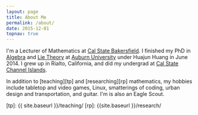 ```yaml
---
layout: page
title: About Me
permalink: /about/
date: 2015-12-01
topnav: true
---
```


I'm a Lecturer of Mathematics at [Cal State Bakersfield][1]. I finished
my PhD in [Algebra][2] and [Lie Theory][3] at [Auburn University][4]
under Huajun Huang in June 2014. I grew up in Rialto, California, and
did my undergrad at [Cal State Channel Islands][5].

  [1]: http://csub.edu
  [2]: http://en.wikipedia.org/wiki/Algebra#Abstract_algebra
  [3]: http://en.wikipedia.org/wiki/Lie_theory
  [4]: http://auburn.edu
  [5]: http://csuci.edu

In addition to [teaching][tp] and [researching][rp] mathematics, my
hobbies include tabletop and video games, Linux, smatterings of coding,
urban design and transportation, and guitar. I'm is also an Eagle Scout.

  [tp]: {{ site.baseurl }}/teaching/
  [rp]: {{site.baseurl }}/research/
